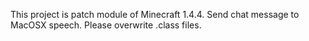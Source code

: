 This project is patch module of Minecraft 1.4.4.
Send chat message to MacOSX speech.
Please overwrite .class files.
